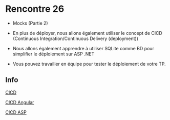 # Rencontre 26

- Mocks (Partie 2)

- En plus de déployer, nous allons également utiliser le concept de CICD (Continuous Integration/Continuous Delivery (deployment))

- Nous allons également apprendre à utiliser SQLite comme BD pour simplifier le déploiement sur ASP .NET

- Vous pouvez travailler en équipe pour tester le déploiement de votre TP.

## Info

[CICD](/info/CICD)

[CICD Angular](/info/CICDAngular)

[CICD ASP](/info/CICDASP)



